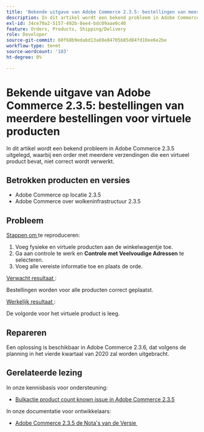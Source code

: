```yaml
---
title: 'Bekende uitgave van Adobe Commerce 2.3.5: bestellingen van meerdere bestellingen voor virtuele producten'
description: In dit artikel wordt een bekend probleem in Adobe Commerce 2.3.5 uitgelegd, waarbij een order met meerdere verzendingen die een virtueel product bevat, niet correct wordt verwerkt.
exl-id: 34ce79a2-5157-492b-8ee4-bdc09aae0c40
feature: Orders, Products, Shipping/Delivery
role: Developer
source-git-commit: 60f68b9edabd13a69e84705b85d84fd10ee6e2be
workflow-type: tm+mt
source-wordcount: '183'
ht-degree: 0%

---
```


# Bekende uitgave van Adobe Commerce 2.3.5: bestellingen van meerdere bestellingen voor virtuele producten

In dit artikel wordt een bekend probleem in Adobe Commerce 2.3.5 uitgelegd, waarbij een order met meerdere verzendingen die een virtueel product bevat, niet correct wordt verwerkt.

## Betrokken producten en versies

* Adobe Commerce op locatie 2.3.5
* Adobe Commerce over wolkeninfrastructuur 2.3.5

## Probleem

<u> Stappen om </u> te reproduceren:

1. Voeg fysieke en virtuele producten aan de winkelwagentje toe.
1. Ga aan controle te werk en **Controle met Veelvoudige Adressen** te selecteren.
1. Voeg alle vereiste informatie toe en plaats de orde.

<u> Verwacht resultaat </u>:

Bestellingen worden voor alle producten correct geplaatst.

<u> Werkelijk resultaat </u>:

De volgorde voor het virtuele product is leeg.

## Repareren

Een oplossing is beschikbaar in Adobe Commerce 2.3.6, dat volgens de planning in het vierde kwartaal van 2020 zal worden uitgebracht.

## Gerelateerde lezing

In onze kennisbasis voor ondersteuning:

* [Bulkactie product count known issue in Adobe Commerce 2.3.5](/help/troubleshooting/miscellaneous/bulk-action-product-count-known-issue-in-magento-2-3-5.md)

In onze documentatie voor ontwikkelaars:

* [&#x200B; Adobe Commerce 2.3.5 de Nota&#39;s van de Versie &#x200B;](https://commerce-docs.github.io/devdocs-archive/2.3/guides/v2.3/release-notes/release-notes-2-3-5-commerce.html#known-issues)
